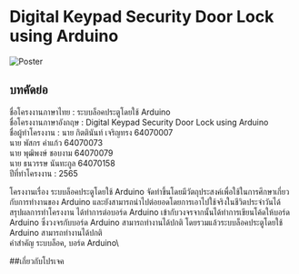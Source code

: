 # Digital Keypad Security Door Lock using Arduino
![Poster](https://cdn.discordapp.com/attachments/969869597509574656/973981692744314900/PasscodeDoor.png)
## บทคัดย่อ
ชื่อโครงงานภาษาไทย :  ระบบล็อคประตูโดยใช้ Arduino\
ชื่อโครงงานภาษาอังกฤษ : Digital Keypad Security Door Lock using Arduino\
ชื่อผู้ทำโครงงาน : นาย กิตตินันท์ เจริญทรง 64070007\
                  นาย พัสกร คำแก้ว 64070073\
                             นาย พุฒิพงษ์ ชอบงาม 64070079\
                             นาย ธนวรรษ นันทะกูล 64070158\
ปีที่ทำโครงงาน : 2565

โครงงานเรื่อง ระบบล็อคประตูโดยใช้ Arduino จัดทำขึ้นโดยมีวัตถุประสงค์เพื่อใช้ในการศึกษาเกี่ยวกับการทำงานของ Arduino และยังสามารถนำไปต่อยอดโดยการเอาไปใช้จริงในชีวิตประจำวันได้\
สรุปผลการทำโครงงาน ได้ทำการต่อบอร์ด Arduino เข้ากับวงจรจากนั้นได้ทำการเขียนโค้ดให้บอร์ด Arduino ซึ่งวงจรกับบอร์ด Arduino สามารถทำงานได้ปกติ โดยรวมแล้วระบบล็อคประตูโดยใช้ Arduino สามารถทำงานได้ปกติ\
คำสำคัญ ระบบล็อค, บอร์ด Arduino\

##เกี่ยวกับโปรเจค
